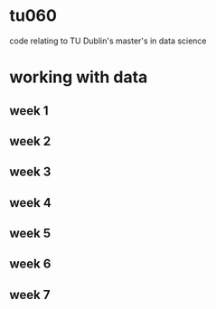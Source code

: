 # tu060
code relating to TU Dublin's master's in data science
# working with data
## week 1

## week 2

## week 3

## week 4

## week 5

## week 6

## week 7
